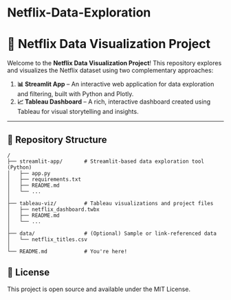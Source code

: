 # Netflix-Data-Exploration

# 🎥 Netflix Data Visualization Project

Welcome to the **Netflix Data Visualization Project**! This repository explores and visualizes the Netflix dataset using two complementary approaches:

1. **📊 Streamlit App** – An interactive web application for data exploration and filtering, built with Python and Plotly.
2. **📈 Tableau Dashboard** – A rich, interactive dashboard created using Tableau for visual storytelling and insights.

---

## 📁 Repository Structure

```plaintext
/
├── streamlit-app/       # Streamlit-based data exploration tool (Python)
│   ├── app.py
│   ├── requirements.txt
│   ├── README.md
│   └── ...
│
├── tableau-viz/         # Tableau visualizations and project files
│   ├── netflix_dashboard.twbx
│   ├── README.md
│   └── ...
│
├── data/                # (Optional) Sample or link-referenced data
│   └── netflix_titles.csv
│
└── README.md            # You're here!

```
## 📜 License
This project is open source and available under the MIT License.


